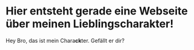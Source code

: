 # Hier entsteht gerade eine Webseite über meinen Lieblingscharakter!

Hey Bro, das ist mein Chara**ck**ter. Gefällt er dir?
